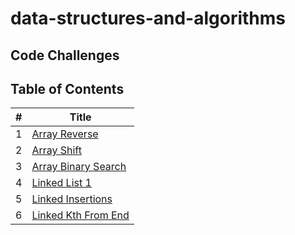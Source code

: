 # data-structures-and-algorithms

## Code Challenges

## Table of Contents

| #   | Title                                                          |
| --- | -------------------------------------------------------------- |
| 1   | [Array Reverse](./arrayReverse/README.md)                      |
| 2   | [Array Shift](./arrayShift/README.md)                          |
| 3   | [Array Binary Search](./arrayBinarySearch/README.md)           |
| 4   | [Linked List 1](./Data-Structures/linkedList/README.md)        |
| 5   | [Linked Insertions](./Data-Structures/linkedList/README2.md)   |
| 6   | [Linked Kth From End](./Data-Structures/linkedList/README3.md) |

